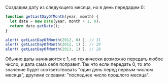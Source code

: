 Создадим дату из следующего месяца, но в день передадим 0:
```js run demo
function getLastDayOfMonth(year, month) {
  let date = new Date(year, month + 1, 0);
  return date.getDate();
}

alert( getLastDayOfMonth(2012, 0) ); // 31
alert( getLastDayOfMonth(2012, 1) ); // 29
alert( getLastDayOfMonth(2013, 1) ); // 28
```

Обычно даты начинаются с 1, но технически возможно передать любое число, и дата сама себя поправит. Так что если передать 0, то это значение будет соответствовать "один день перед первым числом месяца", другими словами: "последнее число прошлого месяца".




